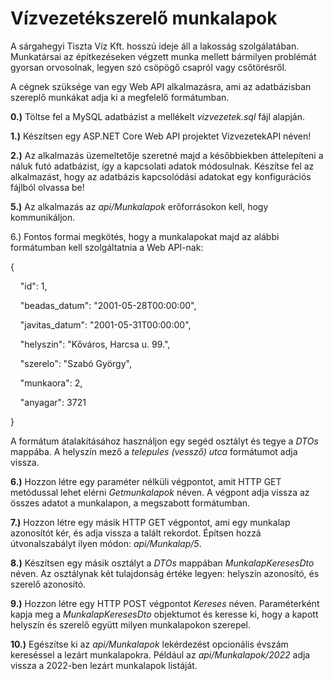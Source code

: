 # Vízvezetékszerelő munkalapok #

A sárgahegyi Tiszta Víz Kft. hosszú ideje áll a lakosság szolgálatában.
Munkatársai az építkezéseken végzett munka mellett bármilyen problémát
gyorsan orvosolnak, legyen szó csöpögő csapról vagy csőtörésről.

A cégnek szüksége van egy Web API alkalmazásra, ami az adatbázisban
szereplő munkákat adja ki a megfelelő formátumban.

**0.)** Töltse fel a MySQL adatbázist a mellékelt *vizvezetek.sql* fájl
alapján.

**1.)** Készítsen egy ASP.NET Core Web API projektet VizvezetekAPI
néven\!

**2.)** Az alkalmazás üzemeltetője szeretné majd a későbbiekben
áttelepíteni a náluk futó adatbázist, így a kapcsolati adatok
módosulnak. Készítse fel az alkalmazást, hogy az adatbázis kapcsolódási
adatokat egy konfigurációs fájlból olvassa be\!

**5.)** Az alkalmazás az *api/Munkalapok* erőforrásokon kell, hogy
kommunikáljon.

6.) Fontos formai megkötés, hogy a munkalapokat majd az alábbi
formátumban kell szolgáltatnia a Web API-nak:

{

    "id": 1,

    "beadas\_datum": "2001-05-28T00:00:00",

    "javitas\_datum": "2001-05-31T00:00:00",

    "helyszin": "Kőváros, Harcsa u. 99.",

    "szerelo": "Szabó György",

    "munkaora": 2,

    "anyagar": 3721

}

A formátum átalakításához használjon egy segéd osztályt és tegye a
*DTOs* mappába. A helyszín mező a *telepules (vessző) utca* formátumot
adja vissza.

**6.)** Hozzon létre egy paraméter nélküli végpontot, amit HTTP GET
metódussal lehet elérni *Getmunkalapok* néven. A végpont adja vissza az
összes adatot a munkalapon, a megszabott formátumban.

**7.)** Hozzon létre egy másik HTTP GET végpontot, ami egy munkalap
azonosítót kér, és adja vissza a talált rekordot. Építsen hozzá
útvonalszabályt ilyen módon: *api/Munkalap/5*.

**8.)** Készítsen egy másik osztályt a *DTOs* mappában
*MunkalapKeresesDto* néven. Az osztálynak két tulajdonság értéke legyen:
helyszín azonosító, és szerelő azonosító.

**9.)** Hozzon létre egy HTTP POST végpontot *Kereses* néven.
Paraméterként kapja meg a *MunkalapKeresesDto* objektumot és keresse
ki, hogy a kapott helyszín és szerelő együtt milyen munkalapokon
szerepel.

**10.)** Egészítse ki az *api/Munkalapok* lekérdezést opcionális évszám
kereséssel a lezárt munkalapokra. Például az *api/Munkalapok/2022* adja
vissza a 2022-ben lezárt munkalapok listáját.
